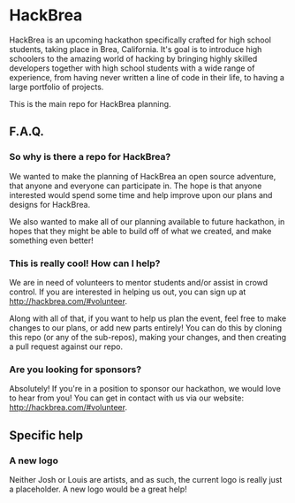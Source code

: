 # HackBrea
HackBrea is an upcoming hackathon specifically crafted for high school students, taking place in Brea, California. It's goal is to introduce high schoolers to the amazing world of hacking by bringing highly skilled developers together with high school students with a wide range of experience, from having never written a line of code in their life, to having a large portfolio of projects. 

This is the main repo for HackBrea planning.

## F.A.Q.
### So why is there a repo for HackBrea?
We wanted to make the planning of HackBrea an open source adventure, that anyone and everyone can participate in.  The hope is that anyone interested would spend some time and help improve upon our plans and designs for HackBrea.

We also wanted to make all of our planning available to future hackathon, in hopes that they might be able to build off of what we created, and make something even better!

### This is really cool! How can I help?
We are in need of volunteers to mentor students and/or assist in crowd control. If you are interested in helping us out, you can sign up at http://hackbrea.com/#volunteer.

Along with all of that, if you want to help us plan the event, feel free to make changes to our plans, or add new parts entirely! You can do this by cloning this repo (or any of the sub-repos), making your changes, and then creating a pull request against our repo.

### Are you looking for sponsors?
Absolutely! If you're in a position to sponsor our hackathon, we would love to hear from you! You can get in contact with us via our website: http://hackbrea.com/#volunteer.

## Specific help
### A new logo
Neither Josh or Louis are artists, and as such, the current logo is really just a placeholder. A new logo would be a great help!
